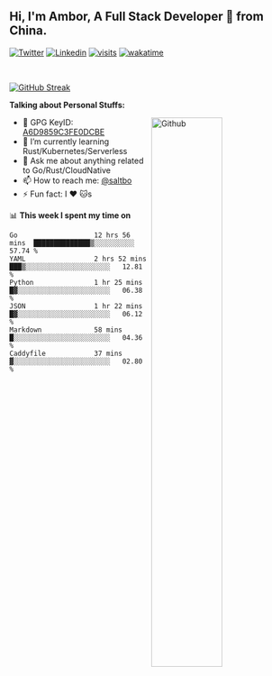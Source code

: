 ## Hi, I'm Ambor, A Full Stack Developer 🚀 from China.

[![Twitter](https://img.shields.io/badge/-saltbo-1ca0f1?style=flat&logo=twitter&logoColor=white)](https://twitter.com/rdsaltbo)
[![Linkedin](https://img.shields.io/badge/-saltbo-blue?style=flat&logo=Linkedin&logoColor=white)](https://www.linkedin.com/in/saltbo/)
[![visits](https://visitor.vercel.app/page/saltbo?color=light-green)](https://github.com/saltbo/)
[![wakatime](https://wakatime.com/badge/user/f82b1c77-faab-48cd-aef5-a12c0aff104b.svg)](https://wakatime.com/@f82b1c77-faab-48cd-aef5-a12c0aff104b)

&nbsp;  

[![GitHub Streak](http://github-readme-streak-stats.herokuapp.com?user=saltbo&hide_border=true&date_format=M%20j%5B%2C%20Y%5D)](https://git.io/streak-stats)

**Talking about Personal Stuffs:**
<!-- Any image aligned to the right. Beware the width  -->
<img width="50%" align="right" alt="Github" src="https://raw.githubusercontent.com/saltbo/saltbo/master/images/git-header.svg" />

- 🤘 GPG KeyID: [A6D9859C3FE0DCBE](https://saltbo.cn/pgp_keys.asc)
- 🌱 I’m currently learning Rust/Kubernetes/Serverless
- 💬 Ask me about anything related to Go/Rust/CloudNative
- 📫 How to reach me: [@saltbo](https://t.me/saltbo)
- ⚡ Fun fact: I :heart: :cat:s


📊 **This week I spent my time on**
<!--START_SECTION:waka-->

```text
Go                   12 hrs 56 mins  ██████████████▒░░░░░░░░░░   57.74 %
YAML                 2 hrs 52 mins   ███▒░░░░░░░░░░░░░░░░░░░░░   12.81 %
Python               1 hr 25 mins    █▓░░░░░░░░░░░░░░░░░░░░░░░   06.38 %
JSON                 1 hr 22 mins    █▓░░░░░░░░░░░░░░░░░░░░░░░   06.12 %
Markdown             58 mins         █░░░░░░░░░░░░░░░░░░░░░░░░   04.36 %
Caddyfile            37 mins         ▓░░░░░░░░░░░░░░░░░░░░░░░░   02.80 %
```

<!--END_SECTION:waka-->
